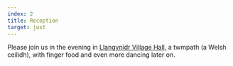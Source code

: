 ```yaml
---
index: 2
title: Reception
target: just
---
```


Please join us in the evening in <a href="https://goo.gl/maps/pQNvSBXcm5WxEPhc9" target="_blank">Llangynidr Village Hall</a>, a twmpath (a Welsh ceilidh), with finger food and even more dancing later on.
